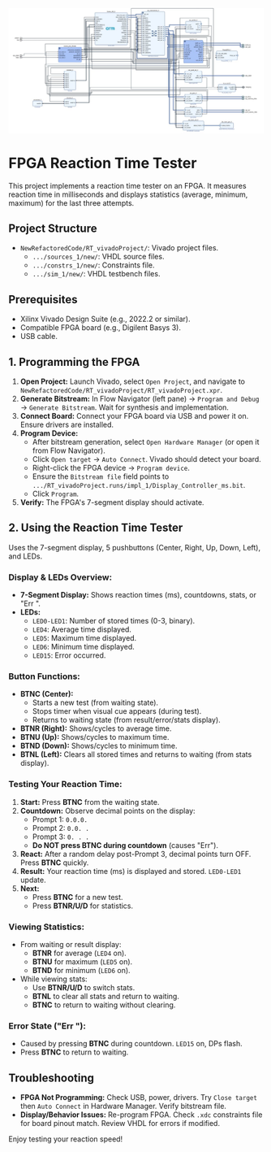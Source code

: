 ![Board Schematic](./schematic.png)

# FPGA Reaction Time Tester

This project implements a reaction time tester on an FPGA. It measures reaction time in milliseconds and displays statistics (average, minimum, maximum) for the last three attempts.

## Project Structure

*   `NewRefactoredCode/RT_vivadoProject/`: Vivado project files.
    *   `.../sources_1/new/`: VHDL source files.
    *   `.../constrs_1/new/`: Constraints file.
    *   `.../sim_1/new/`: VHDL testbench files.

## Prerequisites

*   Xilinx Vivado Design Suite (e.g., 2022.2 or similar).
*   Compatible FPGA board (e.g., Digilent Basys 3).
*   USB cable.

## 1. Programming the FPGA

1.  **Open Project:** Launch Vivado, select `Open Project`, and navigate to `NewRefactoredCode/RT_vivadoProject/RT_vivadoProject.xpr`.
2.  **Generate Bitstream:** In Flow Navigator (left pane) -> `Program and Debug` -> `Generate Bitstream`. Wait for synthesis and implementation.
3.  **Connect Board:** Connect your FPGA board via USB and power it on. Ensure drivers are installed.
4.  **Program Device:**
    *   After bitstream generation, select `Open Hardware Manager` (or open it from Flow Navigator).
    *   Click `Open target` -> `Auto Connect`. Vivado should detect your board.
    *   Right-click the FPGA device -> `Program device`.
    *   Ensure the `Bitstream file` field points to `.../RT_vivadoProject.runs/impl_1/Display_Controller_ms.bit`.
    *   Click `Program`.
5.  **Verify:** The FPGA's 7-segment display should activate.

## 2. Using the Reaction Time Tester

Uses the 7-segment display, 5 pushbuttons (Center, Right, Up, Down, Left), and LEDs.

### Display & LEDs Overview:

*   **7-Segment Display:** Shows reaction times (ms), countdowns, stats, or "Err ".
*   **LEDs:**
    *   `LED0-LED1`: Number of stored times (0-3, binary).
    *   `LED4`: Average time displayed.
    *   `LED5`: Maximum time displayed.
    *   `LED6`: Minimum time displayed.
    *   `LED15`: Error occurred.

### Button Functions:

*   **BTNC (Center):**
    *   Starts a new test (from waiting state).
    *   Stops timer when visual cue appears (during test).
    *   Returns to waiting state (from result/error/stats display).
*   **BTNR (Right):** Shows/cycles to average time.
*   **BTNU (Up):** Shows/cycles to maximum time.
*   **BTND (Down):** Shows/cycles to minimum time.
*   **BTNL (Left):** Clears all stored times and returns to waiting (from stats display).

### Testing Your Reaction Time:

1.  **Start:** Press **BTNC** from the waiting state.
2.  **Countdown:** Observe decimal points on the display:
    *   Prompt 1: `0.0.0.`
    *   Prompt 2: `0.0. .`
    *   Prompt 3: `0. . .`
    *   **Do NOT press BTNC during countdown** (causes "Err").
3.  **React:** After a random delay post-Prompt 3, decimal points turn OFF. Press **BTNC** quickly.
4.  **Result:** Your reaction time (ms) is displayed and stored. `LED0-LED1` update.
5.  **Next:**
    *   Press **BTNC** for a new test.
    *   Press **BTNR/U/D** for statistics.

### Viewing Statistics:

*   From waiting or result display:
    *   **BTNR** for average (`LED4` on).
    *   **BTNU** for maximum (`LED5` on).
    *   **BTND** for minimum (`LED6` on).
*   While viewing stats:
    *   Use **BTNR/U/D** to switch stats.
    *   **BTNL** to clear all stats and return to waiting.
    *   **BTNC** to return to waiting without clearing.

### Error State ("Err "):

*   Caused by pressing **BTNC** during countdown. `LED15` on, DPs flash.
*   Press **BTNC** to return to waiting.

## Troubleshooting

*   **FPGA Not Programming:** Check USB, power, drivers. Try `Close target` then `Auto Connect` in Hardware Manager. Verify bitstream file.
*   **Display/Behavior Issues:** Re-program FPGA. Check `.xdc` constraints file for board pinout match. Review VHDL for errors if modified.

Enjoy testing your reaction speed!
